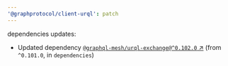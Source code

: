 ```yaml
---
'@graphprotocol/client-urql': patch
---
```

dependencies updates:
  - Updated dependency [`@graphql-mesh/urql-exchange@^0.102.0` ↗︎](https://www.npmjs.com/package/@graphql-mesh/urql-exchange/v/0.102.0) (from `^0.101.0`, in `dependencies`)
